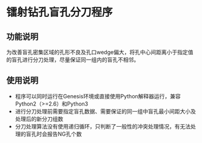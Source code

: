 # 镭射钻孔盲孔分刀程序

## 功能说明
为改善盲孔密集区域的孔形不良及孔口wedge偏大，将孔中心间距离小于指定值的盲孔进行分刀处理，尽量保证同一组内的盲孔不相邻。

## 使用说明
- 程序可以同时运行在Genesis环境或直接使用Python解释器运行，兼容Python2（>=2.6）和Python3
- 进行分刀处理前需要指定盲孔数据、需要保证的同一组中盲孔最小间距大小及处理后的新分刀组数
- 分刀处理算法没有使用递归循环，只判断了一般性的冲突处理情况，有无法处理的盲孔时会报告NG孔个数
